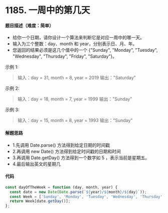 <!--
 * @Author: your name
 * @Date: 2020-03-12 23:20:54
 * @LastEditTime: 2020-05-25 22:04:55
 * @LastEditors: Please set LastEditors
 * @Description: In User Settings Edit
 * @FilePath: /leetcode_fe/51-100/53_最大子序和.md
 -->
# 1185. 一周中的第几天

#### 题目描述（难度：简单）
+ 给你一个日期，请你设计一个算法来判断它是对应一周中的哪一天。
+ 输入为三个整数：day、month 和 year，分别表示日、月、年。
+ 您返回的结果必须是这几个值中的一个 {"Sunday", "Monday", "Tuesday", "Wednesday", "Thursday", "Friday", "Saturday"}。


示例 1:
> 输入：day = 31, month = 8, year = 2019
> 输出："Saturday"

示例 2:
> 输入：day = 18, month = 7, year = 1999
> 输出："Sunday"

示例 3:
> 输入：day = 15, month = 8, year = 1993
> 输出："Sunday"

#### 解题思路

- 1.先调用 Date.parse() 方法得到给定日期的时间戳
- 2.再调用 new Date() 方法得到给定时间戳的日期和时间
- 3.再调用 Date.getDay() 方法得到一个数字如 5 ，表示当前是星期五。
- 4.最后输出英文的星期几



#### 代码

```javascript
const dayOfTheWeek = function (day, month, year) {
  const date = new Date(Date.parse(`${year}/${month}/${day}`));
  const Week = ['Sunday', 'Monday', 'Tuesday', 'Wednesday', 'Thursday', 'Friday', 'Saturday'];
  return Week[date.getDay()];
};
```

